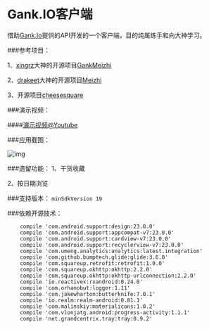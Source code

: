 # Gank.IO客户端
借助[Gank.Io](http://gank.io/)提供的API开发的一个客户端，目的纯属练手和向大神学习。

###参考项目：

1、[xingrz](http://xingrz.me/)大神的开源项目[GankMeizhi](https://github.com/xingrz/GankMeizhi)

2、[drakeet](http://drakeet.me)大神的开源项目[Meizhi](https://github.com/drakeet/Meizhi)

3、开源项目[cheesesquare](https://github.com/chrisbanes/cheesesquare)

###演示视频：

####[演示视频@Youtube](https://www.youtube.com/upload)

###应用截图：

![img](http://7vzsca.com1.z0.glb.clouddn.com/Gank_2.png_img500w)

###遗留功能：
1、干货收藏

2、按日期浏览

###支持版本：
`minSdkVersion 19`

###依赖开源技术：
```
	compile 'com.android.support:design:23.0.0'
    compile 'com.android.support:appcompat-v7:23.0.0'
    compile 'com.android.support:cardview-v7:23.0.0'
    compile 'com.android.support:recyclerview-v7:23.0.0'
    compile 'com.umeng.analytics:analytics:latest.integration'
    compile 'com.github.bumptech.glide:glide:3.6.0'
    compile 'com.squareup.retrofit:retrofit:1.9.0'
    compile 'com.squareup.okhttp:okhttp:2.2.0'
    compile 'com.squareup.okhttp:okhttp-urlconnection:2.2.0'
    compile 'io.reactivex:rxandroid:0.24.0'
    compile 'com.orhanobut:logger:1.11'
    compile 'com.jakewharton:butterknife:7.0.1'
    compile 'io.realm:realm-android:0.81.1'
    compile 'com.malinskiy:materialicons:1.0.2'
    compile 'com.vlonjatg.android:progress-activity:1.1.1'
    compile 'net.grandcentrix.tray:tray:0.9.2'
```

